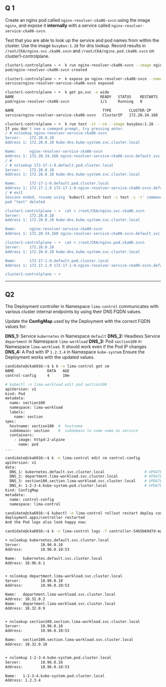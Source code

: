 ## Q 1
Create an nginx pod called `nginx-resolver-cka06-svcn` using the image `nginx`, and expose it **internally** with a service called `nginx-resolver-service-cka06-svcn`.

Test that you are able to look up the service and pod names from within the cluster. Use the image `busybox:1.28` for dns lookup. Record results in `/root/CKA/nginx.svc.cka06.svcn` and `/root/CKA/nginx.pod.cka06.svcn` on cluster1-controlplane.

```bash
cluster1-controlplane ~ ➜  k run nginx-resolver-cka06-svcn --image nginx --port 80
pod/nginx-resolver-cka06-svcn created

cluster1-controlplane ~ ➜  k expose po nginx-resolver-cka06-svcn --name nginx-resolver-service-cka06-svcn
service/nginx-resolver-service-cka06-svcn exposed

cluster1-controlplane ~ ➜  k get po,svc -o wide
NAME                                       READY   STATUS    RESTARTS   AGE     IP           NODE              NOMINATED NODE   READINESS GATES
pod/nginx-resolver-cka06-svcn              1/1     Running   0          3m52s   172.17.1.9   cluster1-node01   <none>           <none>

NAME                                        TYPE        CLUSTER-IP      EXTERNAL-IP   PORT(S)   AGE     SELECTOR
service/nginx-resolver-service-cka06-svcn   ClusterIP   172.20.34.168   <none>        80/TCP    3m29s   run=nginx-resolver-cka06-svcn

cluster1-controlplane ~ ➜  k run test -it --rm --image busybox:1.28 -- sh
If you don't see a command prompt, try pressing enter.
/ # nslookup nginx-resolver-service-cka06-svcn
Server:    172.20.0.10
Address 1: 172.20.0.10 kube-dns.kube-system.svc.cluster.local

Name:      nginx-resolver-service-cka06-svcn
Address 1: 172.20.34.168 nginx-resolver-service-cka06-svcn.default.svc.cluster.local
/ # 
/ # nslookup 172-17-1-9.default.pod.cluster.local
Server:    172.20.0.10
Address 1: 172.20.0.10 kube-dns.kube-system.svc.cluster.local

Name:      172-17-1-9.default.pod.cluster.local
Address 1: 172.17.1.9 172-17-1-9.nginx-resolver-service-cka06-svcn.default.svc.cluster.local
/ # exit
Session ended, resume using 'kubectl attach test -c test -i -t' command when the pod is running
pod "test" deleted

cluster1-controlplane ~ ➜  cat > /root/CKA/nginx.svc.cka06.svcn
Server:    172.20.0.10
Address 1: 172.20.0.10 kube-dns.kube-system.svc.cluster.local

Name:      nginx-resolver-service-cka06-svcn
Address 1: 172.20.34.168 nginx-resolver-service-cka06-svcn.default.svc.cluster.local

cluster1-controlplane ~ ➜  cat > /root/CKA/nginx.pod.cka06.svcn
Server:    172.20.0.10
Address 1: 172.20.0.10 kube-dns.kube-system.svc.cluster.local

Name:      172-17-1-9.default.pod.cluster.local
Address 1: 172.17.1.9 172-17-1-9.nginx-resolver-service-cka06-svcn.default.svc.cluster.local

cluster1-controlplane ~ ➜  
```

---

## Q2

The Deployment controller in Namespace `lima-control` communicates with various cluster internal endpoints by using their DNS FQDN values.

Update the **ConfigMap** used by the Deployment with the correct FQDN values for:

**DNS_1:** Service `kubernetes` in Namespace `default`
**DNS_2:** Headless Service `department` in Namespace `lima-workload`
**DNS_3:** Pod `section100` in Namespace `lima-workload`. It should work even if the Pod IP changes
**DNS_4:** A Pod with IP `1.2.3.4` in Namespace `kube-system`
Ensure the Deployment works with the updated values.

```bash
candidate@cka6016:~$ $ k -n lima-control get cm                
NAME               DATA   AGE
control-config     4      10m

# kubectl -n lima-workload edit pod section100
apiVersion: v1
kind: Pod
metadata:
  name: section100
  namespace: lima-workload
  labels:
    name: section
spec:
  hostname: section100  #  hostname
  subdomain: section    #  subdomain to same name as service
  containers:
    - image: httpd:2-alpine
      name: pod
...

candidate@cka6016:~$ k -n lima-control edit cm control-config
apiVersion: v1
data:
  DNS_1: kubernetes.default.svc.cluster.local                  # UPDATE
  DNS_2: department.lima-workload.svc.cluster.local            # UPDATE
  DNS_3: section100.section.lima-workload.svc.cluster.local    # UPDATE
  DNS_4: 1-2-3-4.kube-system.pod.cluster.local                 # UPDATE
kind: ConfigMap
metadata:
  name: control-config
  namespace: lima-control

candidate@cka6016:~$ kubectl -n lima-control rollout restart deploy controller
deployment.apps/controller restarted
And the Pod logs also look happy now:

candidate@cka6016:~$ k -n lima-control logs -f controller-54b5b69d7d-mgng2

+ nslookup kubernetes.default.svc.cluster.local
Server:         10.96.0.10
Address:        10.96.0.10:53

Name:   kubernetes.default.svc.cluster.local
Address: 10.96.0.1


+ nslookup department.lima-workload.svc.cluster.local
Server:         10.96.0.10
Address:        10.96.0.10:53

Name:   department.lima-workload.svc.cluster.local
Address: 10.32.0.2
Name:   department.lima-workload.svc.cluster.local
Address: 10.32.0.9


+ nslookup section100.section.lima-workload.svc.cluster.local
Server:         10.96.0.10
Address:        10.96.0.10:53

Name:   section100.section.lima-workload.svc.cluster.local
Address: 10.32.0.10


+ nslookup 1-2-3-4.kube-system.pod.cluster.local
Server:         10.96.0.10
Address:        10.96.0.10:53

Name:   1-2-3-4.kube-system.pod.cluster.local
Address: 1.2.3.4
```
